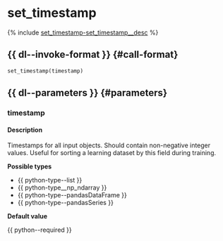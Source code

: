 # set_timestamp

{% include [set_timestamp-set_timestamp__desc](../_includes/work_src/reusage-python/set_timestamp__desc.md) %}


## {{ dl--invoke-format }} {#call-format}

```python
set_timestamp(timestamp)
```

## {{ dl--parameters }} {#parameters}

### timestamp

#### Description

Timestamps for all input objects.
Should contain non-negative integer values.
Useful for sorting a learning dataset by this field during training.

**Possible types**

- {{ python-type--list }}
- {{ python-type__np_ndarray }}
- {{ python-type--pandasDataFrame }}
- {{ python-type--pandasSeries }}

**Default value** 

{{ python--required }}
